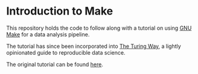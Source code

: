 # Introduction to Make

This repository holds the code to follow along with a tutorial on using [GNU 
Make](https://www.gnu.org/software/make/) for a data analysis pipeline.

The tutorial has since been incorporated into [The Turing 
Way](https://github.com/alan-turing-institute/the-turing-way), a lightly 
opinionated guide to reproducible data science.

The original tutorial can be found 
[here](https://gertjanvandenburg.com/files/talk/make.html).
